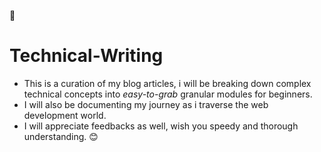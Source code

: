 👋
# Technical-Writing
* This is a curation of my blog articles, i will be breaking down complex technical concepts into *easy-to-grab* granular modules for beginners.
* I will also be documenting my journey as i traverse the web development world.
* I will appreciate feedbacks as well, wish you speedy and thorough understanding. 😊

